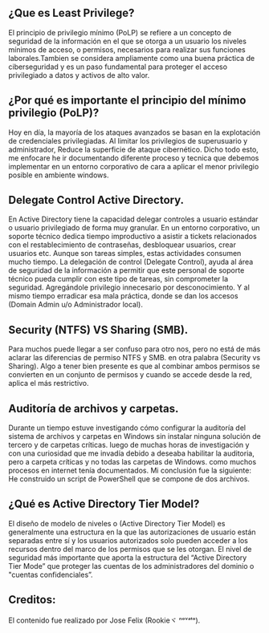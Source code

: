 ## ¿Que es Least Privilege?

El principio de privilegio mínimo (PoLP) se refiere a un concepto de seguridad de la información en el que se otorga a un usuario los niveles mínimos de acceso, o permisos, necesarios para realizar sus funciones laborales.Tambien se considera ampliamente como una buena práctica de ciberseguridad y es un paso fundamental para proteger el acceso privilegiado a datos y activos de alto valor. 

## ¿Por qué es importante el principio del mínimo privilegio (PoLP)?
Hoy en día, la mayoría de los ataques avanzados se basan en la explotación de credenciales privilegiadas. Al limitar los privilegios de superusuario y administrador, Reduce la superficie de ataque cibernético. 
Dicho todo esto, me enfocare he ir documentando diferente proceso y tecnica que debemos implementar en un entorno corporativo de cara a aplicar el menor privilegio posible en ambiente windows.

## Delegate Control Active Directory.

En Active Directory tiene la capacidad delegar controles a usuario estándar o usuario privilegiado de forma muy granular. En un entorno corporativo, un soporte técnico dedica tiempo improductivo a asistir a tickets relacionados con el restablecimiento de contraseñas, desbloquear usuarios, crear usuarios etc. Aunque son tareas simples, estas actividades consumen mucho tiempo. La delegación de control (Delegate Control), ayuda al área de seguridad de la información a permitir que este personal de soporte técnico pueda cumplir con este tipo de tareas, sin comprometer la seguridad. Agregándole privilegio innecesario por desconocimiento. Y al mismo tiempo erradicar esa mala práctica, donde se dan los accesos (Domain Admin u/o Administrador local).


## Security (NTFS) VS Sharing (SMB).
Para muchos puede llegar a ser confuso para otro nos, pero no está de más aclarar las diferencias de permiso NTFS y SMB. en otra palabra (Security vs Sharing). Algo a tener bien presente es que al combinar ambos permisos se convierten en un conjunto de permisos y cuando se accede desde la red, aplica el más restrictivo.


## Auditoría de archivos y carpetas.
Durante un tiempo estuve investigando cómo configurar la auditoría del sistema de archivos y carpetas en Windows sin instalar ninguna solución de tercero y de carpetas críticas. luego de muchas horas de investigación y con una curiosidad que me invadía debido a deseaba habilitar la auditoria, pero a carpeta críticas y no todas las carpetas de Windows. como muchos procesos en internet tenía documentados.
Mi conclusión fue la siguiente: He construido un script de PowerShell que se compone de dos archivos.


## ¿Qué es Active Directory Tier Model?
El diseño de modelo de niveles o (Active Directory Tier Model) es generalmente una estructura en la que las autorizaciones de usuario están separadas entre sí y los usuarios autorizados solo pueden acceder a los recursos dentro del marco de los permisos que se les otorgan. El nivel de seguridad más importante que aporta la estructura del “Active Directory Tier Mode” que proteger las cuentas de los administradores del dominio o "cuentas confidenciales”.

## Creditos:
El contenido fue realizado por Jose Felix (Rookieヾ ⁿᵒᵛᵃᵗᵒ).
